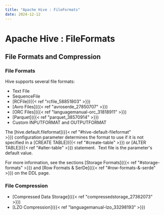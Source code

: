 ```yaml
---
title: "Apache Hive : FileFormats"
date: 2024-12-12
---
```


# Apache Hive : FileFormats

## File Formats and Compression

### File Formats

Hive supports several file formats:

* Text File
* SequenceFile
* [RCFile]({{< ref "rcfile_58851803" >}})
* [Avro Files]({{< ref "avroserde_27850707" >}})
* [ORC Files]({{< ref "languagemanual-orc_31818911" >}})
* [Parquet]({{< ref "parquet_38570914" >}})
* Custom INPUTFORMAT and OUTPUTFORMAT

The [hive.default.fileformat]({{< ref "#hive-default-fileformat" >}}) configuration parameter determines the format to use if it is not specified in a [CREATE TABLE]({{< ref "#create-table" >}}) or [ALTER TABLE]({{< ref "#alter-table" >}}) statement.  Text file is the parameter's default value.

For more information, see the sections [Storage Formats]({{< ref "#storage-formats" >}}) and [Row Formats & SerDe]({{< ref "#row-formats-&-serde" >}}) on the DDL page.

### File Compression

* [Compressed Data Storage]({{< ref "compressedstorage_27362073" >}})
* [LZO Compression]({{< ref "languagemanual-lzo_33298193" >}})

 

 

